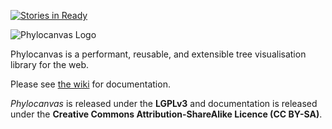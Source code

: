 [![Stories in Ready](https://badge.waffle.io/phylocanvas/phylocanvas.png?label=ready&title=Ready)](https://waffle.io/phylocanvas/phylocanvas)

![Phylocanvas Logo](http://phylocanvas.org/img/Phylo.FINAL.svg)

Phylocanvas is a performant, reusable, and extensible tree visualisation library for the web.

Please see [the wiki](https://github.com/phylocanvas/phylocanvas/wiki) for documentation.

*Phylocanvas* is released under the **LGPLv3** and documentation is released under the **Creative Commons Attribution-ShareAlike Licence (CC BY-SA)**.
